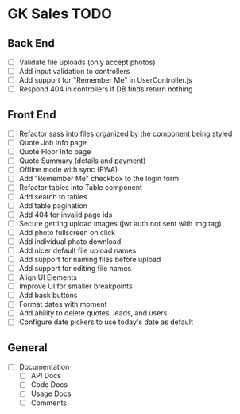 # GK Sales TODO

## Back End

- [ ] Validate file uploads (only accept photos)
- [ ] Add input validation to controllers
- [ ] Add support for "Remember Me" in UserController.js
- [ ] Respond 404 in controllers if DB finds return nothing

## Front End

- [ ] Refactor sass into files organized by the component being styled
- [ ] Quote Job Info page
- [ ] Quote Floor Info page
- [ ] Quote Summary (details and payment)
- [ ] Offline mode with sync (PWA)
- [ ] Add "Remember Me" checkbox to the login form
- [ ] Refactor tables into Table component
- [ ] Add search to tables
- [ ] Add table pagination
- [ ] Add 404 for invalid page ids
- [ ] Secure getting upload images (jwt auth not sent with img tag)
- [ ] Add photo fullscreen on click
- [ ] Add individual photo download
- [ ] Add nicer default file upload names
- [ ] Add support for naming files before upload
- [ ] Add support for editing file names
- [ ] Align UI Elements
- [ ] Improve UI for smaller breakpoints
- [ ] Add back buttons
- [ ] Format dates with moment
- [ ] Add ability to delete quotes, leads, and users
- [ ] Configure date pickers to use today's date as default

## General

- [ ] Documentation
  - [ ] API Docs
  - [ ] Code Docs
  - [ ] Usage Docs
  - [ ] Comments
